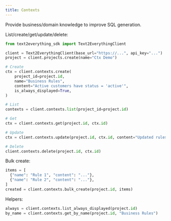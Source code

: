 ```yaml
---
title: Contexts
---
```


Provide business/domain knowledge to improve SQL generation.

List/create/get/update/delete:
```python
from text2everything_sdk import Text2EverythingClient

client = Text2EverythingClient(base_url="https://...", api_key="...")
project = client.projects.create(name="Ctx Demo")

# Create
ctx = client.contexts.create(
    project_id=project.id,
    name="Business Rules",
    content="Active customers have status = 'active'",
    is_always_displayed=True,
)

# List
contexts = client.contexts.list(project_id=project.id)

# Get
ctx = client.contexts.get(project.id, ctx.id)

# Update
ctx = client.contexts.update(project.id, ctx.id, content="Updated rules...")

# Delete
client.contexts.delete(project.id, ctx.id)
```

Bulk create:
```python
items = [
  {"name": "Rule 1", "content": "..."},
  {"name": "Rule 2", "content": "..."},
]
created = client.contexts.bulk_create(project.id, items)
```

Helpers:
```python
always = client.contexts.list_always_displayed(project.id)
by_name = client.contexts.get_by_name(project.id, "Business Rules")
```


